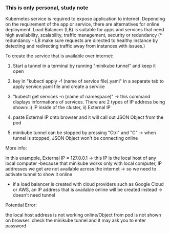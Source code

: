 ### This is only personal, study note ###
Kubernetes service is required to expose application to internet. 
Depending on the requirement of the app or service, there are alternatives for online deployment.
Load Balancer (LB) is suitable for apps and services that need high availability, scalability, 
traffic management, security or redundancy 
(* redundancy - LB make sure requests are directed to healthy instance by
detecting and redirecting traffic away from instances with issues.)


To create the service that is available over internet:
1) Start a tunnel in a terminal by running "minikube tunnel" and keep it open

2) key in "kubectl apply -f (name of service file).yaml" in a separate tab
to apply service.yaml file and create a service

3) "kubectl get services -n (name of namespace)" -> this command displays informations of services.
There are 2 types of IP address being shown: 
   i) IP inside of the cluster, 
   ii) External IP

4) paste External IP onto browser and it will call out JSON Object from the pod

5) minikube tunnel can be stopped by pressing "Ctrl" and "C"
-> when tunnel is stopped, JSON Object won't be connecting online


More info:
 
In this exampple, 
External IP = 127.0.0.1 -> this IP is the local host of any local computer
-because that minikube works only with local computer, 
IP addresses we get are not available across the internet 
-> so we need to activate tunnel to show it online 

- if a load balancer is created with cloud providers such as Google Cloud or AWS,
an IP address that is available online will be created instead -> doesn't need tunnel


Potential Error:

the local host address is not working online/Object from pod is not shown on browser: 
check the minikube tunnel and it may ask you to enter password
